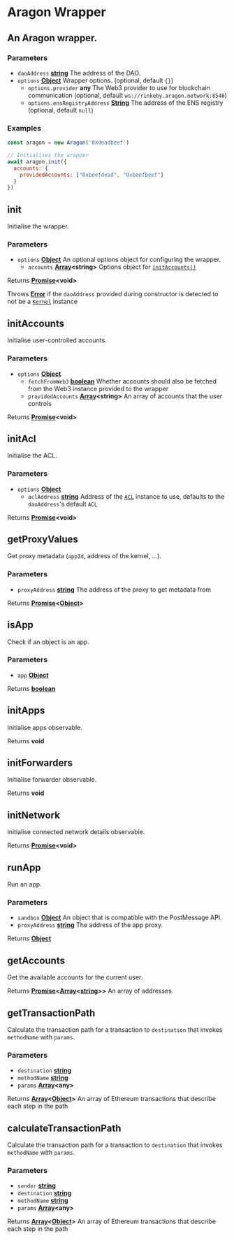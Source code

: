 # Aragon Wrapper

## An Aragon wrapper.

### **Parameters**

-   `daoAddress` **[string](https://developer.mozilla.org/docs/Web/JavaScript/Reference/Global_Objects/String)** The address of the DAO.
-   `options` **[Object](https://developer.mozilla.org/docs/Web/JavaScript/Reference/Global_Objects/Object)** Wrapper options. (optional, default `{}`)
    -   `options.provider` **any** The Web3 provider to use for blockchain communication (optional, default `ws://rinkeby.aragon.network:8546`)
    -   `options.ensRegistryAddress` **[String](https://developer.mozilla.org/docs/Web/JavaScript/Reference/Global_Objects/String)** The address of the ENS registry (optional, default `null`)

### **Examples**

```javascript
const aragon = new Aragon('0xdeadbeef')

// Initialises the wrapper
await aragon.init({
  accounts: {
    providedAccounts: ["0xbeefdead", "0xbeefbeef"]
  }
})
```

## init

Initialise the wrapper.

### **Parameters**

-   `options` **[Object](https://developer.mozilla.org/docs/Web/JavaScript/Reference/Global_Objects/Object)**
      An optional options object for configuring the wrapper.
    -   `accounts` **[Array](https://developer.mozilla.org/docs/Web/JavaScript/Reference/Global_Objects/Array)&lt;string>**
          Options object for [`initAccounts()`](#initaccounts)

Returns **[Promise](https://developer.mozilla.org/docs/Web/JavaScript/Reference/Global_Objects/Promise)&lt;void>**

Throws **[Error](https://developer.mozilla.org/en-US/docs/Web/JavaScript/Reference/Global_Objects/Error)** if the `daoAddress` provided during constructor is detected to not be a [`Kernel`](https://github.com/aragon/aragonOS/blob/dev/contracts/kernel/Kernel.sol) instance

## initAccounts

Initialise user-controlled accounts.

### **Parameters**

-   `options` **[Object](https://developer.mozilla.org/docs/Web/JavaScript/Reference/Global_Objects/Object)**
    -   `fetchFromWeb3` **[boolean](https://developer.mozilla.org/docs/Web/JavaScript/Reference/Global_Objects/Boolean)**
          Whether accounts should also be fetched from the Web3 instance provided to the wrapper
    -   `providedAccounts` **[Array](https://developer.mozilla.org/docs/Web/JavaScript/Reference/Global_Objects/Array)&lt;string>**
          An array of accounts that the user controls

Returns **[Promise](https://developer.mozilla.org/docs/Web/JavaScript/Reference/Global_Objects/Promise)&lt;void>**

## initAcl

Initialise the ACL.

### **Parameters**

-   `options` **[Object](https://developer.mozilla.org/docs/Web/JavaScript/Reference/Global_Objects/Object)**
    -   `aclAddress` **[string](https://developer.mozilla.org/docs/Web/JavaScript/Reference/Global_Objects/String)**
          Address of the [`ACL`](https://github.com/aragon/aragonOS/blob/dev/contracts/acl/ACL.sol) instance to use, defaults to the `daoAddress`'s default `ACL`

Returns **[Promise](https://developer.mozilla.org/docs/Web/JavaScript/Reference/Global_Objects/Promise)&lt;void>**

## getProxyValues

Get proxy metadata (`appId`, address of the kernel, ...).

### **Parameters**

-   `proxyAddress` **[string](https://developer.mozilla.org/docs/Web/JavaScript/Reference/Global_Objects/String)** The address of the proxy to get metadata from

Returns **[Promise](https://developer.mozilla.org/docs/Web/JavaScript/Reference/Global_Objects/Promise)&lt;[Object](https://developer.mozilla.org/docs/Web/JavaScript/Reference/Global_Objects/Object)>**

## isApp

Check if an object is an app.

### **Parameters**

-   `app` **[Object](https://developer.mozilla.org/docs/Web/JavaScript/Reference/Global_Objects/Object)**

Returns **[boolean](https://developer.mozilla.org/docs/Web/JavaScript/Reference/Global_Objects/Boolean)**

## initApps

Initialise apps observable.

Returns **void**

## initForwarders

Initialise forwarder observable.

Returns **void**

## initNetwork

Initialise connected network details observable.

Returns **[Promise](https://developer.mozilla.org/docs/Web/JavaScript/Reference/Global_Objects/Promise)&lt;void>**

## runApp

Run an app.

### **Parameters**

-   `sandbox` **[Object](https://developer.mozilla.org/docs/Web/JavaScript/Reference/Global_Objects/Object)** An object that is compatible with the PostMessage API.
-   `proxyAddress` **[string](https://developer.mozilla.org/docs/Web/JavaScript/Reference/Global_Objects/String)** The address of the app proxy.

Returns **[Object](https://developer.mozilla.org/docs/Web/JavaScript/Reference/Global_Objects/Object)**

## getAccounts

Get the available accounts for the current user.

Returns **[Promise](https://developer.mozilla.org/docs/Web/JavaScript/Reference/Global_Objects/Promise)&lt;[Array](https://developer.mozilla.org/docs/Web/JavaScript/Reference/Global_Objects/Array)&lt;[string](https://developer.mozilla.org/docs/Web/JavaScript/Reference/Global_Objects/String)>>** An array of addresses

## getTransactionPath

Calculate the transaction path for a transaction to `destination`
that invokes `methodName` with `params`.

### **Parameters**

-   `destination` **[string](https://developer.mozilla.org/docs/Web/JavaScript/Reference/Global_Objects/String)**
-   `methodName` **[string](https://developer.mozilla.org/docs/Web/JavaScript/Reference/Global_Objects/String)**
-   `params` **[Array](https://developer.mozilla.org/docs/Web/JavaScript/Reference/Global_Objects/Array)&lt;any>**

Returns **[Array](https://developer.mozilla.org/docs/Web/JavaScript/Reference/Global_Objects/Array)&lt;[Object](https://developer.mozilla.org/docs/Web/JavaScript/Reference/Global_Objects/Object)>** An array of Ethereum transactions that describe each step in the path

## calculateTransactionPath

Calculate the transaction path for a transaction to `destination`
that invokes `methodName` with `params`.

### **Parameters**

-   `sender` **[string](https://developer.mozilla.org/docs/Web/JavaScript/Reference/Global_Objects/String)**
-   `destination` **[string](https://developer.mozilla.org/docs/Web/JavaScript/Reference/Global_Objects/String)**
-   `methodName` **[string](https://developer.mozilla.org/docs/Web/JavaScript/Reference/Global_Objects/String)**
-   `params` **[Array](https://developer.mozilla.org/docs/Web/JavaScript/Reference/Global_Objects/Array)&lt;any>**

Returns **[Array](https://developer.mozilla.org/docs/Web/JavaScript/Reference/Global_Objects/Array)&lt;[Object](https://developer.mozilla.org/docs/Web/JavaScript/Reference/Global_Objects/Object)>** An array of Ethereum transactions that describe each step in the path
